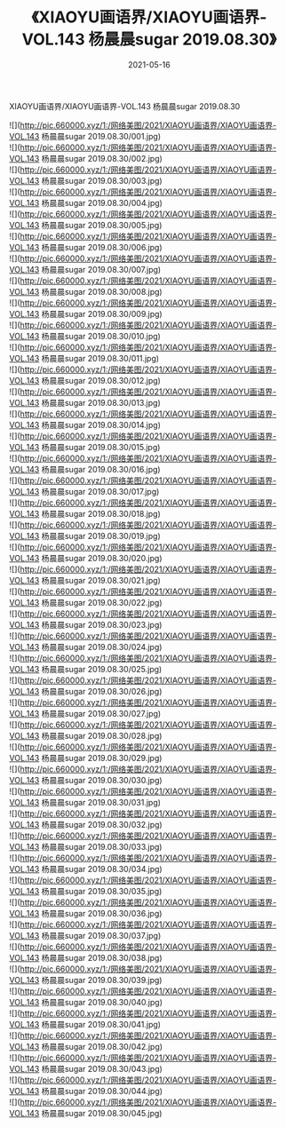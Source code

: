 ﻿---
layout: post
title:  《XIAOYU画语界/XIAOYU画语界-VOL.143 杨晨晨sugar 2019.08.30》
date:   2021-05-16
img: http://pic.660000.xyz/1:/网络美图/2021/XIAOYU画语界/XIAOYU画语界-VOL.143 杨晨晨sugar 2019.08.30/000.jpg
categories: [美女, 清纯, 唯美]
---

XIAOYU画语界/XIAOYU画语界-VOL.143 杨晨晨sugar 2019.08.30

 ![](http://pic.660000.xyz/1:/网络美图/2021/XIAOYU画语界/XIAOYU画语界-VOL.143 杨晨晨sugar 2019.08.30/001.jpg) <br>![](http://pic.660000.xyz/1:/网络美图/2021/XIAOYU画语界/XIAOYU画语界-VOL.143 杨晨晨sugar 2019.08.30/002.jpg) <br>![](http://pic.660000.xyz/1:/网络美图/2021/XIAOYU画语界/XIAOYU画语界-VOL.143 杨晨晨sugar 2019.08.30/003.jpg) <br>![](http://pic.660000.xyz/1:/网络美图/2021/XIAOYU画语界/XIAOYU画语界-VOL.143 杨晨晨sugar 2019.08.30/004.jpg) <br>![](http://pic.660000.xyz/1:/网络美图/2021/XIAOYU画语界/XIAOYU画语界-VOL.143 杨晨晨sugar 2019.08.30/005.jpg) <br>![](http://pic.660000.xyz/1:/网络美图/2021/XIAOYU画语界/XIAOYU画语界-VOL.143 杨晨晨sugar 2019.08.30/006.jpg) <br>![](http://pic.660000.xyz/1:/网络美图/2021/XIAOYU画语界/XIAOYU画语界-VOL.143 杨晨晨sugar 2019.08.30/007.jpg) <br>![](http://pic.660000.xyz/1:/网络美图/2021/XIAOYU画语界/XIAOYU画语界-VOL.143 杨晨晨sugar 2019.08.30/008.jpg) <br>![](http://pic.660000.xyz/1:/网络美图/2021/XIAOYU画语界/XIAOYU画语界-VOL.143 杨晨晨sugar 2019.08.30/009.jpg) <br>![](http://pic.660000.xyz/1:/网络美图/2021/XIAOYU画语界/XIAOYU画语界-VOL.143 杨晨晨sugar 2019.08.30/010.jpg) <br>![](http://pic.660000.xyz/1:/网络美图/2021/XIAOYU画语界/XIAOYU画语界-VOL.143 杨晨晨sugar 2019.08.30/011.jpg) <br>![](http://pic.660000.xyz/1:/网络美图/2021/XIAOYU画语界/XIAOYU画语界-VOL.143 杨晨晨sugar 2019.08.30/012.jpg) <br>![](http://pic.660000.xyz/1:/网络美图/2021/XIAOYU画语界/XIAOYU画语界-VOL.143 杨晨晨sugar 2019.08.30/013.jpg) <br>![](http://pic.660000.xyz/1:/网络美图/2021/XIAOYU画语界/XIAOYU画语界-VOL.143 杨晨晨sugar 2019.08.30/014.jpg) <br>![](http://pic.660000.xyz/1:/网络美图/2021/XIAOYU画语界/XIAOYU画语界-VOL.143 杨晨晨sugar 2019.08.30/015.jpg) <br>![](http://pic.660000.xyz/1:/网络美图/2021/XIAOYU画语界/XIAOYU画语界-VOL.143 杨晨晨sugar 2019.08.30/016.jpg) <br>![](http://pic.660000.xyz/1:/网络美图/2021/XIAOYU画语界/XIAOYU画语界-VOL.143 杨晨晨sugar 2019.08.30/017.jpg) <br>![](http://pic.660000.xyz/1:/网络美图/2021/XIAOYU画语界/XIAOYU画语界-VOL.143 杨晨晨sugar 2019.08.30/018.jpg) <br>![](http://pic.660000.xyz/1:/网络美图/2021/XIAOYU画语界/XIAOYU画语界-VOL.143 杨晨晨sugar 2019.08.30/019.jpg) <br>![](http://pic.660000.xyz/1:/网络美图/2021/XIAOYU画语界/XIAOYU画语界-VOL.143 杨晨晨sugar 2019.08.30/020.jpg) <br>![](http://pic.660000.xyz/1:/网络美图/2021/XIAOYU画语界/XIAOYU画语界-VOL.143 杨晨晨sugar 2019.08.30/021.jpg) <br>![](http://pic.660000.xyz/1:/网络美图/2021/XIAOYU画语界/XIAOYU画语界-VOL.143 杨晨晨sugar 2019.08.30/022.jpg) <br>![](http://pic.660000.xyz/1:/网络美图/2021/XIAOYU画语界/XIAOYU画语界-VOL.143 杨晨晨sugar 2019.08.30/023.jpg) <br>![](http://pic.660000.xyz/1:/网络美图/2021/XIAOYU画语界/XIAOYU画语界-VOL.143 杨晨晨sugar 2019.08.30/024.jpg) <br>![](http://pic.660000.xyz/1:/网络美图/2021/XIAOYU画语界/XIAOYU画语界-VOL.143 杨晨晨sugar 2019.08.30/025.jpg) <br>![](http://pic.660000.xyz/1:/网络美图/2021/XIAOYU画语界/XIAOYU画语界-VOL.143 杨晨晨sugar 2019.08.30/026.jpg) <br>![](http://pic.660000.xyz/1:/网络美图/2021/XIAOYU画语界/XIAOYU画语界-VOL.143 杨晨晨sugar 2019.08.30/027.jpg) <br>![](http://pic.660000.xyz/1:/网络美图/2021/XIAOYU画语界/XIAOYU画语界-VOL.143 杨晨晨sugar 2019.08.30/028.jpg) <br>![](http://pic.660000.xyz/1:/网络美图/2021/XIAOYU画语界/XIAOYU画语界-VOL.143 杨晨晨sugar 2019.08.30/029.jpg) <br>![](http://pic.660000.xyz/1:/网络美图/2021/XIAOYU画语界/XIAOYU画语界-VOL.143 杨晨晨sugar 2019.08.30/030.jpg) <br>![](http://pic.660000.xyz/1:/网络美图/2021/XIAOYU画语界/XIAOYU画语界-VOL.143 杨晨晨sugar 2019.08.30/031.jpg) <br>![](http://pic.660000.xyz/1:/网络美图/2021/XIAOYU画语界/XIAOYU画语界-VOL.143 杨晨晨sugar 2019.08.30/032.jpg) <br>![](http://pic.660000.xyz/1:/网络美图/2021/XIAOYU画语界/XIAOYU画语界-VOL.143 杨晨晨sugar 2019.08.30/033.jpg) <br>![](http://pic.660000.xyz/1:/网络美图/2021/XIAOYU画语界/XIAOYU画语界-VOL.143 杨晨晨sugar 2019.08.30/034.jpg) <br>![](http://pic.660000.xyz/1:/网络美图/2021/XIAOYU画语界/XIAOYU画语界-VOL.143 杨晨晨sugar 2019.08.30/035.jpg) <br>![](http://pic.660000.xyz/1:/网络美图/2021/XIAOYU画语界/XIAOYU画语界-VOL.143 杨晨晨sugar 2019.08.30/036.jpg) <br>![](http://pic.660000.xyz/1:/网络美图/2021/XIAOYU画语界/XIAOYU画语界-VOL.143 杨晨晨sugar 2019.08.30/037.jpg) <br>![](http://pic.660000.xyz/1:/网络美图/2021/XIAOYU画语界/XIAOYU画语界-VOL.143 杨晨晨sugar 2019.08.30/038.jpg) <br>![](http://pic.660000.xyz/1:/网络美图/2021/XIAOYU画语界/XIAOYU画语界-VOL.143 杨晨晨sugar 2019.08.30/039.jpg) <br>![](http://pic.660000.xyz/1:/网络美图/2021/XIAOYU画语界/XIAOYU画语界-VOL.143 杨晨晨sugar 2019.08.30/040.jpg) <br>![](http://pic.660000.xyz/1:/网络美图/2021/XIAOYU画语界/XIAOYU画语界-VOL.143 杨晨晨sugar 2019.08.30/041.jpg) <br>![](http://pic.660000.xyz/1:/网络美图/2021/XIAOYU画语界/XIAOYU画语界-VOL.143 杨晨晨sugar 2019.08.30/042.jpg) <br>![](http://pic.660000.xyz/1:/网络美图/2021/XIAOYU画语界/XIAOYU画语界-VOL.143 杨晨晨sugar 2019.08.30/043.jpg) <br>![](http://pic.660000.xyz/1:/网络美图/2021/XIAOYU画语界/XIAOYU画语界-VOL.143 杨晨晨sugar 2019.08.30/044.jpg) <br>![](http://pic.660000.xyz/1:/网络美图/2021/XIAOYU画语界/XIAOYU画语界-VOL.143 杨晨晨sugar 2019.08.30/045.jpg) <br>